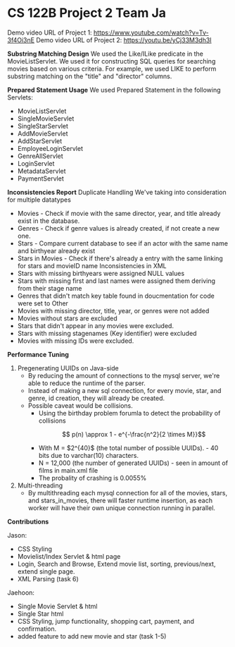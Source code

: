 # CS 122B Project 2 Team Ja # 

Demo video URL of Project 1: https://www.youtube.com/watch?v=Tv-3f4Oi3nE 
Demo video URL of Project 2: https://youtu.be/yCj33M3dh3I 

**Substring Matching Design**
We used the Like/ILike predicate in the MovieListServlet. We used it for constructing SQL queries for searching movies based on various criteria.
For example, we used LIKE to perform substring matching on the "title" and "director" columns.


**Prepared Statement Usage**
We used Prepared Statement in the following Servlets:
* MovieListServlet
* SingleMovieServlet
* SingleStarServlet
* AddMovieServlet
* AddStarServlet
* EmployeeLoginServlet
* GenreAllServlet
* LoginServlet
* MetadataServlet
* PaymentServlet

**Inconsistencies Report**
Duplicate Handling
  We've taking into consideration for multiple datatypes
* Movies - Check if movie with the same director, year, and title already exist in the database.
* Genres - Check if genre values is already created, if not create a new one.
* Stars - Compare current database to see if an actor with the same name and birthyear already exist
* Stars in Movies - Check if there's already a entry with the same linking for stars and movieID name
Inconsistencies in XML
* Stars with missing birthyears were assigned NULL values
* Stars with missing first and last names were assigned them deriving from their stage name
* Genres that didn't match key table found in doucmentation for code were set to Other
* Movies with missing director, title, year, or genres were not added
* Movies without stars are excluded
* Stars that didn't appear in any movies were excluded.
* Stars with missing stagenames (Key identifier) were excluded
* Movies with missing IDs were excluded.

**Performance Tuning**
1. Pregenerating UUIDs on Java-side
   * By reducing the amount of connections to the mysql server, we're able to reduce the runtime of the parser.
   * Instead of making a new sql connection, for every movie, star, and genre, id creation, they will already be created.
   * Possible caveat would be collisions.
     * Using the birthday problem forumla to detect the probability of collisions
       ```math
        p(n) \approx 1 - e^{-\frac{n^2}{2 \times M}}
       ```
     * With M = \$2^{40}\$ (the total number of possible UUIDs). -  40 bits due to varchar(10) characters.
     * N = 12,000 (the number of generated UUIDs) - seen in amount of films in main.xml file
     * The probality of crashing is 0.0055%
2. Multi-threading
   * By multithreading each mysql connection for all of the movies, stars, and stars_in_movies, there will faster runtime insertion, as each worker will have their own unique connection running in parallel.

**Contributions**

Jason:
* CSS Styling
* Movielist/Index Servlet & html page
* Login, Search and Browse, Extend movie list, sorting, previous/next, extend single page.
* XML Parsing (task 6)

Jaehoon:
* Single Movie Servlet & html
* Single Star html
* CSS Styling, jump functionality, shopping cart, payment, and confirmation.
* added feature to add new movie and star (task 1-5)

